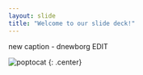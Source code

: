 ```yaml
---
layout: slide
title: "Welcome to our slide deck!"
---
```


new caption - dnewborg
EDIT

![poptocat](https://octodex.github.com/images/poptocat.png)
{: .center}
